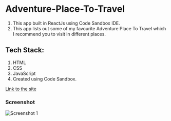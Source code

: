 # Adventure-Place-To-Travel

1. This app built in ReactJs using Code Sandbox IDE. 
2. This app lists out some of my favourite Adventure Place To Travel
 which I recommend you to visit in different places.
 
## Tech Stack: 
1. HTML 
2. CSS
3. JavaScript
4. Created using Code Sandbox.

[Link to the site](https://jayprakash55.github.io/csb-227cyr/)

### Screenshot
![Screenshot 1](https://user-images.githubusercontent.com/111184233/208674123-8cb27812-2e9a-45eb-b418-c2a30354a4ff.png)




